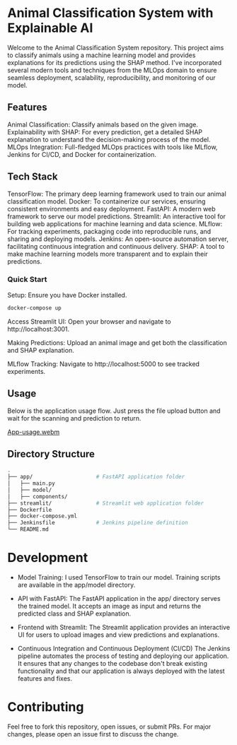 # Animal Classification System with Explainable AI
Welcome to the Animal Classification System repository. This project aims to classify animals using a machine learning model and provides explanations for its predictions using the SHAP method. I've incorporated several modern tools and techniques from the MLOps domain to ensure seamless deployment, scalability, reproducibility, and monitoring of our model.

## Features
Animal Classification: Classify animals based on the given image.
Explainability with SHAP: For every prediction, get a detailed SHAP explanation to understand the decision-making process of the model.
MLOps Integration: Full-fledged MLOps practices with tools like MLflow, Jenkins for CI/CD, and Docker for containerization.
## Tech Stack
TensorFlow: The primary deep learning framework used to train our animal classification model.
Docker: To containerize our services, ensuring consistent environments and easy deployment.
FastAPI: A modern web framework to serve our model predictions.
Streamlit: An interactive tool for building web applications for machine learning and data science.
MLflow: For tracking experiments, packaging code into reproducible runs, and sharing and deploying models.
Jenkins: An open-source automation server, facilitating continuous integration and continuous delivery.
SHAP: A tool to make machine learning models more transparent and to explain their predictions.
### Quick Start
Setup: Ensure you have Docker installed.
```bash
docker-compose up
```
Access Streamlit UI: Open your browser and navigate to http://localhost:3001.

Making Predictions: Upload an animal image and get both the classification and SHAP explanation.

MLflow Tracking: Navigate to http://localhost:5000 to see tracked experiments.
## Usage
Below is the application usage flow. Just press the file upload button and wait for the scanning and prediction to return.

[App-usage.webm](https://github.com/pedrocavalc/Animal-Classification-System/assets/89861384/9a0b5149-f182-4333-8286-c8f744601fd8)


## Directory Structure
```bash
.
├── app/                    # FastAPI application folder
│   ├── main.py
│   ├── model/
│   ├── components/
├── streamlit/              # Streamlit web application folder
├── Dockerfile
├── docker-compose.yml
├── Jenkinsfile             # Jenkins pipeline definition
└── README.md
```
# Development
- Model Training: I used TensorFlow to train our model. Training scripts are available in the app/model directory.

- API with FastAPI: The FastAPI application in the app/ directory serves the trained model. It accepts an image as input and returns the predicted class and SHAP explanation.

- Frontend with Streamlit: The Streamlit application provides an interactive UI for users to upload images and view predictions and explanations.

- Continuous Integration and Continuous Deployment (CI/CD)
The Jenkins pipeline automates the process of testing and deploying our application. It ensures that any changes to the codebase don't break existing functionality and that our application is always deployed with the latest features and fixes.

# Contributing
Feel free to fork this repository, open issues, or submit PRs. For major changes, please open an issue first to discuss the change.
